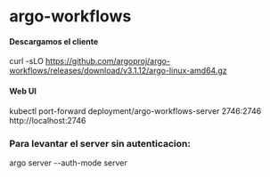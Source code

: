 # argo-workflows

#### Descargamos el cliente

curl -sLO https://github.com/argoproj/argo-workflows/releases/download/v3.1.12/argo-linux-amd64.gz


#### Web UI
kubectl port-forward deployment/argo-workflows-server 2746:2746
http://localhost:2746


### Para levantar el server sin autenticacion:
argo server --auth-mode server
